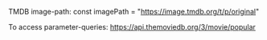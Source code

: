 TMDB
image-path:
const imagePath = "https://image.tmdb.org/t/p/original"

To access parameter-queries:
https://api.themoviedb.org/3/movie/popular
